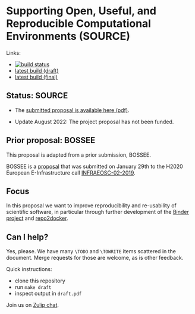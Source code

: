 # Supporting Open, Useful, and Reproducible Computational Environments (SOURCE)

Links:

- [![build status](https://github.com/minrk/horizon-widera-2022/actions/workflows/build.yaml/badge.svg)](https://github.com/minrk/horizon-widera-2022/actions/workflows/build.yaml)
- [latest build (draft)](https://nightly.link/minrk/horizon-widera-2022/workflows/build.yaml/main/draft.pdf.zip?status=completed)
- [latest build (final)](https://nightly.link/minrk/horizon-widera-2022/workflows/build.yaml/main/final.pdf.zip?status=completed)

## Status: SOURCE

- The [submitted proposal is available here (pdf)](submitted-SOURCE-2022-04-20.pdf).

- Update August 2022: The project proposal has not been funded.


## Prior proposal: BOSSEE

This proposal is adapted from a prior submission, BOSSEE.

BOSSEE is a [proposal](submitted.pdf) that was submitted on January
29th to the H2020 European E-Infrastructure call
[INFRAEOSC-02-2019](https://ec.europa.eu/info/funding-tenders/opportunities/portal/screen/opportunities/topic-details/infraeosc-02-2019).


## Focus

In this proposal we want to improve reproducibility and re-usability of scientific software, in particular through further development of the [Binder project](https://jupyter.org/binder) and [repo2docker](https://jupyter.org/binder#repo2docker).



## Can I help?

Yes, please. We have many `\TODO` and `\TOWRITE` items scattered in the
document. Merge requests for those are welcome, as is other feedback.

Quick instructions:

- clone this repository
- run `make draft`
- inspect output in `draft.pdf`

Join us on [Zulip chat](https://source.mpsd.mpg.de).

